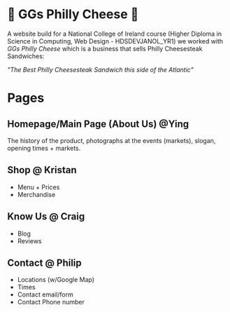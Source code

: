 # :bear: GGs Philly Cheese :bear:

A website build for a National College of Ireland course (Higher Diploma in Science in Computing, Web Design - HDSDEVJANOL_YR1) we worked with _GGs Philly Cheese_ which is a business that sells Philly Cheesesteak Sandwiches:

_"The Best Philly Cheesesteak Sandwich this side of the Atlantic"_


# Pages
## Homepage/Main Page (About Us) @Ying
The history of the product, photographs at the events (markets), slogan, opening times + markets.

## Shop @ Kristan
* Menu + Prices
* Merchandise

## Know Us @ Craig
* Blog 
* Reviews

## Contact @ Philip
* Locations (w/Google Map)
* Times
* Contact email/form
* Contact Phone number
